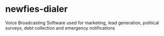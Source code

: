 # newfies-dialer
Voice Broadcasting Software used for marketing, lead generation, political surveys, debt collection and emergency notifications
